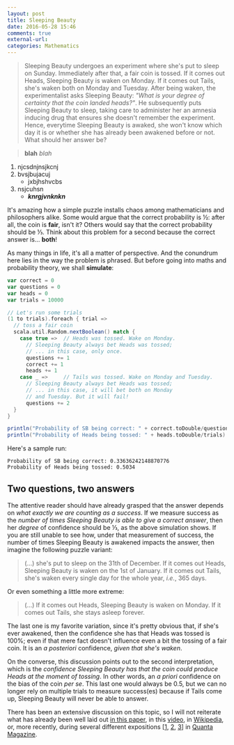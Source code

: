 ```yaml
---
layout: post
title: Sleeping Beauty
date: 2016-05-28 15:46
comments: true
external-url:
categories: Mathematics
---
```


> Sleeping Beauty undergoes an experiment where she's put to sleep on Sunday. Immediately after that, a fair coin is tossed. If it comes out Heads, Sleeping Beauty is waken on Monday. If it comes out Tails, she's waken both on Monday and Tuesday. After being waken, the experimentalist asks Sleeping Beauty: *"What is your degree of certainty that the coin landed heads?"*. He subsequently puts Sleeping Beauty to sleep, taking care to administer her an amnesia inducing drug that ensures she doesn't remember the experiment. Hence, everytime Sleeping Beauty is awaked, she won't know which day it is or whether she has already been awakened before or not. What should her answer be?

> **blah** _blah_


1. njcsdnjnsjkcnj
2. bvsjbujacuj
   * jxbjhshvcbs
3. nsjcuhsn
   * __*knrgjvnknkn*__

It's amazing how a simple puzzle installs chaos among mathematicians and philosophers alike. Some would argue that the correct probability is ½: after all, the coin is **fair**, isn't it? Others would say that the correct probability should be ⅓. Think about this problem for a second because the correct answer is... **both**!

As many things in life, it's all a matter of perspective. And the conundrum here lies in the way the problem is phrased. But before going into maths and probability theory, we shall **simulate**:

```scala
var correct = 0
var questions = 0
var heads = 0
var trials = 10000

// Let's run some trials
(1 to trials).foreach { trial =>
  // toss a fair coin
  scala.util.Random.nextBoolean() match {
    case true =>  // Heads was tossed. Wake on Monday.
      // Sleeping Beauty always bet Heads was tossed;
      // ... in this case, only once.
      questions += 1
      correct += 1
      heads += 1
    case _ =>     // Tails was tossed. Wake on Monday and Tuesday.
      // Sleeping Beauty always bet Heads was tossed;
      // ... in this case, it will bet both on Monday
      // and Tuesday. But it will fail!
      questions += 2
  }
}

println("Probability of SB being correct: " + correct.toDouble/questions)
println("Probability of Heads being tossed: " + heads.toDouble/trials)
```

Here's a sample run:

```
Probability of SB being correct: 0.33636242148870776
Probability of Heads being tossed: 0.5034
```

## Two questions, two answers

The attentive reader should have already grasped that the answer depends on *what exactly we are counting as a success*. If we measure success as the *number of times Sleeping Beauty is able to give a correct answer*, then her *degree* of confidence should be ⅓, as the above simulation shows. If you are still unable to see how, under that measurement of success, the number of times Sleeping Beauty is awakened impacts the answer, then imagine the following puzzle variant:

> (...) she's put to sleep on the 31th of December. If it comes out Heads, Sleeping Beauty is waken on the 1st of January. If it comes out Tails, she's waken every single day for the whole year, *i.e.*, 365 days.

Or even something a little more extreme:

> (...) If it comes out Heads, Sleeping Beauty is waken on Monday. If it comes out Tails, she stays asleep forever.

The last one is my favorite variation, since it's pretty obvious that, if she's ever awakened, then the confidence she has that Heads was tossed is 100%; even if that mere fact doesn't influence even a bit the tossing of a fair coin. It is an *a posteriori* confidence, *given that she's waken*.

On the converse, this discussion points out to the second interpretation, which is the *confidence Sleeping Beauty has that the coin could produce Heads at the moment of tossing*. In other words, an *a priori* confidence on the bias of the coin *per se*. This last one would always be 0.5, but we can no longer rely on multiple trials to measure success(es) because if Tails come up, Sleeping Beauty will never be able to answer.

There has been an extensive discussion on this topic, so I will not reiterate what has already been well laid out [in this paper](http://arxiv.org/ftp/arxiv/papers/0806/0806.1316.pdf), in this  [video](https://www.youtube.com/watch?v=zL52lG6aNIY), in [Wikipedia](https://en.wikipedia.org/wiki/Sleeping_Beauty), or, more recently, during several different expositions [[1](https://www.quantamagazine.org/20160114-sleeping-beautys-necker-cube-dilemma/),
[2](https://www.quantamagazine.org/20160129-solution-sleeping-beautys-dilemma/), [3](https://www.quantamagazine.org/20160331-why-sleeping-beauty-is-lost-in-time/)] in [Quanta Magazine](http://www.quantamagazine.org/).
